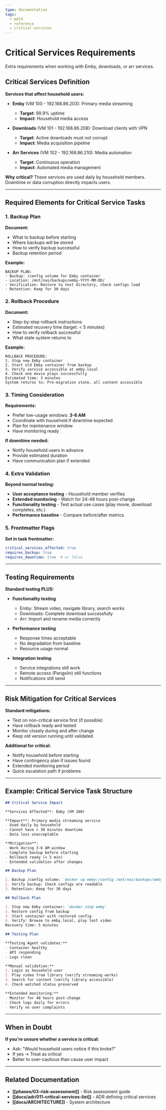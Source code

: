 ```yaml
---
type: documentation
tags:
  - mdtd
  - reference
  - critical-services
---
```


# Critical Services Requirements

Extra requirements when working with Emby, downloads, or arr services.

## Critical Services Definition

**Services that affect household users:**

- **Emby** (VM 100 - 192.168.86.203): Primary media streaming
  - **Target**: 99.9% uptime
  - **Impact**: Household media access

- **Downloads** (VM 101 - 192.168.86.208): Download clients with VPN
  - **Target**: Active downloads must not corrupt
  - **Impact**: Media acquisition pipeline

- **Arr Services** (VM 102 - 192.168.86.210): Media automation
  - **Target**: Continuous operation
  - **Impact**: Automated media management

**Why critical?** These services are used daily by household members. Downtime or data corruption directly impacts users.

---

## Required Elements for Critical Service Tasks

### 1. Backup Plan

**Document:**
- What to backup before starting
- Where backups will be stored
- How to verify backup successful
- Backup retention period

**Example:**
```
BACKUP PLAN:
- Backup: /config volume for Emby container
- Location: /mnt/nas/backups/emby-YYYY-MM-DD/
- Verification: Restore to test directory, check configs load
- Retention: Keep for 30 days
```

### 2. Rollback Procedure

**Document:**
- Step-by-step rollback instructions
- Estimated recovery time (target: < 5 minutes)
- How to verify rollback successful
- What state system returns to

**Example:**
```
ROLLBACK PROCEDURE:
1. Stop new Emby container
2. Start old Emby container from backup
3. Verify service accessible at emby.local
4. Check one movie plays successfully
Estimated time: 3 minutes
System returns to: Pre-migration state, all content accessible
```

### 3. Timing Consideration

**Requirements:**
- Prefer low-usage windows: **3-6 AM**
- Coordinate with household if downtime expected
- Plan for maintenance window
- Have monitoring ready

**If downtime needed:**
- Notify household users in advance
- Provide estimated duration
- Have communication plan if extended

### 4. Extra Validation

**Beyond normal testing:**
- **User acceptance testing** - Household member verifies
- **Extended monitoring** - Watch for 24-48 hours post-change
- **Functionality testing** - Test actual use cases (play movie, download completes, etc.)
- **Performance baseline** - Compare before/after metrics

### 5. Frontmatter Flags

**Set in task frontmatter:**
```yaml
critical_services_affected: true
requires_backup: true
requires_downtime: true  # or false
```

---

## Testing Requirements

**Standard testing PLUS:**

- **Functionality testing**
  - Emby: Stream video, navigate library, search works
  - Downloads: Complete download successfully
  - Arr: Import and rename media correctly

- **Performance testing**
  - Response times acceptable
  - No degradation from baseline
  - Resource usage normal

- **Integration testing**
  - Service integrations still work
  - Remote access (Pangolin) still functions
  - Notifications still send

---

## Risk Mitigation for Critical Services

**Standard mitigations:**
- Test on non-critical service first (if possible)
- Have rollback ready and tested
- Monitor closely during and after change
- Keep old version running until validated

**Additional for critical:**
- Notify household before starting
- Have contingency plan if issues found
- Extended monitoring period
- Quick escalation path if problems

---

## Example: Critical Service Task Structure

```markdown
## Critical Service Impact

**Services Affected**: Emby (VM 100)

**Impact**: Primary media streaming service
- Used daily by household
- Cannot have > 30 minutes downtime
- Data loss unacceptable

**Mitigation**:
- Work during 3-6 AM window
- Complete backup before starting
- Rollback ready (< 5 min)
- Extended validation after changes

## Backup Plan

1. Backup /config volume: `docker cp emby:/config /mnt/nas/backups/emby-2024-01-15/`
2. Verify backup: Check configs are readable
3. Retention: Keep for 30 days

## Rollback Plan

1. Stop new Emby container: `docker stop emby`
2. Restore config from backup
3. Start container with restored config
4. Verify: Browse to emby.local, play test video
Recovery time: 5 minutes

## Testing Plan

**Testing Agent validates:**
- Container healthy
- API responding
- Logs clean

**Manual validation:**
1. Login as household user
2. Play video from library (verify streaming works)
3. Search for content (verify library accessible)
4. Check watched status preserved

**Extended monitoring:**
- Monitor for 48 hours post-change
- Check logs daily for errors
- Verify no user complaints
```

---

## When in Doubt

**If you're unsure whether a service is critical:**
- Ask: "Would household users notice if this broke?"
- If yes → Treat as critical
- Better to over-cautious than cause user impact

---

## Related Documentation

- **[[phases/03-risk-assessment]]** - Risk assessment guide
- **[[docs/adr/011-critical-services-list]]** - ADR defining critical services
- **[[docs/ARCHITECTURE]]** - System architecture
